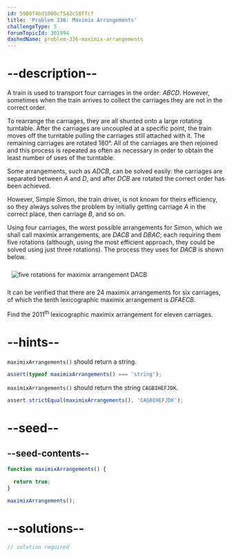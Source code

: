 ```yaml
---
id: 5900f4bd1000cf542c50ffcf
title: 'Problem 336: Maximix Arrangements'
challengeType: 5
forumTopicId: 301994
dashedName: problem-336-maximix-arrangements
---
```


# --description--

A train is used to transport four carriages in the order: $ABCD$. However, sometimes when the train arrives to collect the carriages they are not in the correct order.

To rearrange the carriages, they are all shunted onto a large rotating turntable. After the carriages are uncoupled at a specific point, the train moves off the turntable pulling the carriages still attached with it. The remaining carriages are rotated 180°. All of the carriages are then rejoined and this process is repeated as often as necessary in order to obtain the least number of uses of the turntable.

Some arrangements, such as $ADCB$, can be solved easily: the carriages are separated between $A$ and $D$, and after $DCB$ are rotated the correct order has been achieved.

However, Simple Simon, the train driver, is not known for theirs efficiency, so they always solves the problem by initially getting carriage $A$ in the correct place, then carriage $B$, and so on.

Using four carriages, the worst possible arrangements for Simon, which we shall call maximix arrangements, are $DACB$ and $DBAC$; each requiring them five rotations (although, using the most efficient approach, they could be solved using just three rotations). The process they uses for $DACB$ is shown below.

<img class="img-responsive center-block" alt="five rotations for maximix arrangement DACB" src="https://cdn.freecodecamp.org/curriculum/project-euler/maximix-arrangements.gif" style="background-color: white; padding: 10px;">

It can be verified that there are 24 maximix arrangements for six carriages, of which the tenth lexicographic maximix arrangement is $DFAECB$.

Find the ${2011}^{\text{th}}$ lexicographic maximix arrangement for eleven carriages.

# --hints--

`maximixArrangements()` should return a string.

```js
assert(typeof maximixArrangements() === 'string');
```

`maximixArrangements()` should return the string `CAGBIHEFJDK`.

```js
assert.strictEqual(maximixArrangements(), 'CAGBIHEFJDK');
```

# --seed--

## --seed-contents--

```js
function maximixArrangements() {

  return true;
}

maximixArrangements();
```

# --solutions--

```js
// solution required
```
